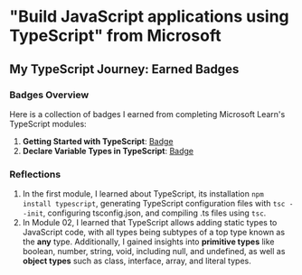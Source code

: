 # "Build JavaScript applications using TypeScript" from Microsoft

## My TypeScript Journey: Earned Badges 

### Badges Overview

Here is a collection of badges I earned from completing Microsoft Learn's TypeScript modules:

1. **Getting Started with TypeScript**: [Badge]([badge-link](https://learn.microsoft.com/api/achievements/share/en-us/hannakulikowska/QDAPSSBE?sharingId=D035CDB343F03AE7))
2. **Declare Variable Types in TypeScript**: [Badge](https://learn.microsoft.com/api/achievements/share/en-us/hannakulikowska/WACAVURN?sharingId=D035CDB343F03AE7)



### Reflections

1.  In the first module, I learned about TypeScript, its installation `npm install typescript`, generating TypeScript configuration files with `tsc --init`, configuring tsconfig.json, and compiling .ts files using `tsc`.
2.  In Module 02, I learned that TypeScript allows adding static types to JavaScript code, with all types being subtypes of a top type known as the **any** type. Additionally, I gained insights into **primitive types** like boolean, number, string, void, including null, and undefined, as well as **object types** such as class, interface, array, and literal types.